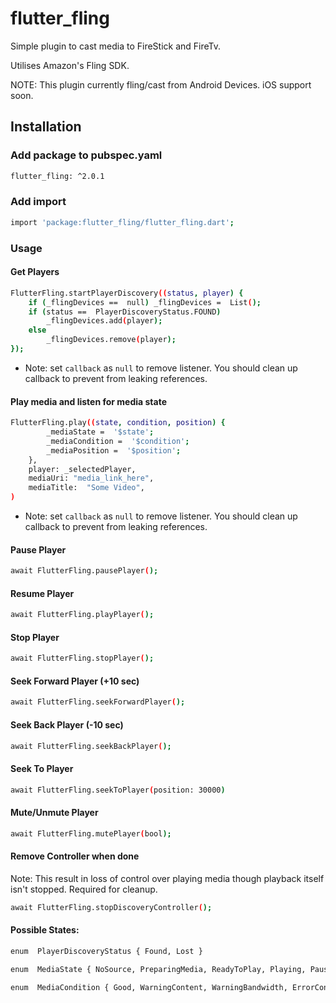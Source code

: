 

# flutter_fling

  

Simple plugin to cast media to FireStick and FireTv.

Utilises Amazon's Fling SDK.

NOTE: This plugin currently fling/cast from Android Devices. iOS support soon.

  
## Installation

### Add package to pubspec.yaml

```sh
flutter_fling: ^2.0.1
```

### Add import

```sh
import 'package:flutter_fling/flutter_fling.dart';
```

### Usage

#### Get Players

```sh
FlutterFling.startPlayerDiscovery((status, player) {
	if (_flingDevices ==  null) _flingDevices =  List();
	if (status ==  PlayerDiscoveryStatus.FOUND) 
		_flingDevices.add(player);
	else 
		_flingDevices.remove(player);
});
```
-   Note: set  `callback`  as  `null`  to remove listener. You should clean up callback to prevent from leaking references.

#### Play media and listen for media state

```sh
FlutterFling.play((state, condition, position) {
		_mediaState =  '$state';
		_mediaCondition =  '$condition';
		_mediaPosition =  '$position';
	},
	player: _selectedPlayer,
	mediaUri: "media_link_here",
	mediaTitle:  "Some Video",
)
```
-   Note: set  `callback`  as  `null`  to remove listener. You should clean up callback to prevent from leaking references.

#### Pause Player

```sh
await FlutterFling.pausePlayer();
```

#### Resume Player

```sh
await FlutterFling.playPlayer();
```

#### Stop Player

```sh
await FlutterFling.stopPlayer();
```

#### Seek Forward Player  (+10 sec)

```sh
await FlutterFling.seekForwardPlayer();
```

#### Seek Back Player  (-10 sec)

```sh
await FlutterFling.seekBackPlayer();
```

#### Seek To Player

```sh
await FlutterFling.seekToPlayer(position: 30000)
```

#### Mute/Unmute Player

```sh
await FlutterFling.mutePlayer(bool);
```

#### Remove Controller when done
Note: This result in loss of control over playing media though playback itself isn't stopped. Required for cleanup.

```sh
await FlutterFling.stopDiscoveryController();
```

#### Possible  States:

```sh
enum  PlayerDiscoveryStatus { Found, Lost }

enum  MediaState { NoSource, PreparingMedia, ReadyToPlay, Playing, Paused, Seeking, Finished, Error }

enum  MediaCondition { Good, WarningContent, WarningBandwidth, ErrorContent, ErrorChannel, ErrorUnknown }
```